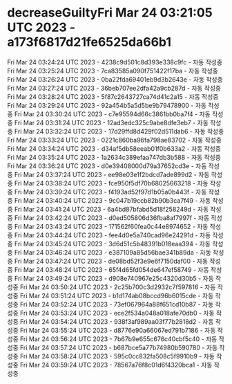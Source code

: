 # decreaseGuiltyFri Mar 24 03:21:05 UTC 2023 - a173f6817d21fe6525da66b1
Fri Mar 24 03:24:24 UTC 2023 - 4238c9d501c8d393e338c9fc - 자동 작성중
Fri Mar 24 03:25:24 UTC 2023 - 7ca83585a090f751422f17ba - 자동 작성중
Fri Mar 24 03:26:24 UTC 2023 - 0ba22fda69401eb9d3b2643e - 자동 작성중
Fri Mar 24 03:27:24 UTC 2023 - 36beb707ee2dfa42a9cb287d - 자동 작성중
Fri Mar 24 03:28:24 UTC 2023 - 5f87c2643727ca74d41c2a15 - 자동 작성중
Fri Mar 24 03:29:24 UTC 2023 - 92a454b5a5d5be9b79478900 - 자동 작성중
Fri Mar 24 03:30:24 UTC 2023 - c7e95594d66c3861bb0ba7f4 - 자동 작성중
Fri Mar 24 03:31:24 UTC 2023 - 12ad3edc325c9abe8dfe3eb7 - 자동 작성중
Fri Mar 24 03:32:24 UTC 2023 - 17d29ffd8d429f02d511dab6 - 자동 작성중
Fri Mar 24 03:33:24 UTC 2023 - 0221c860ba96fa798ae83702 - 자동 작성중
Fri Mar 24 03:34:24 UTC 2023 - d34af5db58eeab01f0b633a2 - 자동 작성중
Fri Mar 24 03:35:24 UTC 2023 - 1a2634c389efaa747db3b588 - 자동 작성중
Fri Mar 24 03:36:24 UTC 2023 - d0e39408000d79a37652cd3e - 자동 작성중
Fri Mar 24 03:37:24 UTC 2023 - ee98e03e1f2bdcd7ade899d2 - 자동 작성중
Fri Mar 24 03:38:24 UTC 2023 - fce950f5df70b68025663218 - 자동 작성중
Fri Mar 24 03:39:24 UTC 2023 - f4193ad52f97d1b05a0b443f - 자동 작성중
Fri Mar 24 03:40:24 UTC 2023 - 9c047b19ccb82b90b3ca7f49 - 자동 작성중
Fri Mar 24 03:41:24 UTC 2023 - 6a4bd87bfabd5d18f258249d - 자동 작성중
Fri Mar 24 03:42:24 UTC 2023 - d0ed505806d36fba8af7997f - 자동 작성중
Fri Mar 24 03:43:24 UTC 2023 - 171562f60fea0c44e8974652 - 자동 작성중
Fri Mar 24 03:44:24 UTC 2023 - fee4d0e5a740cad96e24291d - 자동 작성중
Fri Mar 24 03:45:24 UTC 2023 - 3d6d51c5b48391b018eaa394 - 자동 작성중
Fri Mar 24 03:46:24 UTC 2023 - e387109a85d56bae341b89da - 자동 작성중
Fri Mar 24 03:47:24 UTC 2023 - de08bd52f3e9e6f7150daf00 - 자동 작성중
Fri Mar 24 03:48:24 UTC 2023 - 65f4d65fd054de647ef58749 - 자동 작성중
Fri Mar 24 03:49:24 UTC 2023 - d908e740967e25c4320d30b5 - 자동 작성중
Fri Mar 24 03:50:24 UTC 2023 - 2c25b700c3d2932c7f597816 - 자동 작성중
Fri Mar 24 03:51:24 UTC 2023 - b1d174ab08bccd96b6015cde - 자동 작성중
Fri Mar 24 03:52:24 UTC 2023 - 73ef067964a88f651cd10b87 - 자동 작성중
Fri Mar 24 03:53:24 UTC 2023 - ece2f534a048a018afe70db0 - 자동 작성중
Fri Mar 24 03:54:24 UTC 2023 - 938f3af989aa03f77b2818d2 - 자동 작성중
Fri Mar 24 03:55:24 UTC 2023 - d8776e90a66067ed791b7186 - 자동 작성중
Fri Mar 24 03:56:24 UTC 2023 - 7b67b9e655c676c40cbf5c40 - 자동 작성중
Fri Mar 24 03:57:24 UTC 2023 - b687bce5a77b74980b590780 - 자동 작성중
Fri Mar 24 03:58:24 UTC 2023 - 595c0cc832fa508c5f9910b9 - 자동 작성중
Fri Mar 24 03:59:24 UTC 2023 - 78567a76f8c01d6f4320bca1 - 자동 작성중
